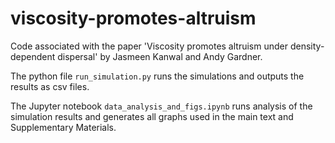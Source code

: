 # viscosity-promotes-altruism
Code associated with the paper 'Viscosity promotes altruism under density-dependent dispersal' by Jasmeen Kanwal and Andy Gardner.

The python file ```run_simulation.py``` runs the simulations and outputs the results as csv files.

The Jupyter notebook ```data_analysis_and_figs.ipynb``` runs analysis of the simulation results and generates all graphs used in the main text and Supplementary Materials.
